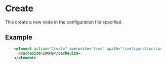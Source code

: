 # Create

This create a new node in the configuration file specified. 

## Example

~~~xml
    <element action="Create" overwrite="true" xpath="/configuration/cacheSize">
      <cacheSize>200MB</cacheSize>
    </element>
~~~